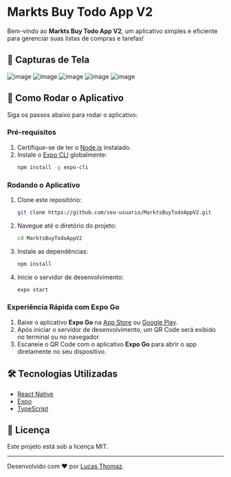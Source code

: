 # Markts Buy Todo App V2

Bem-vindo ao **Markts Buy Todo App V2**, um aplicativo simples e eficiente para gerenciar suas listas de compras e tarefas!

## 📸 Capturas de Tela

![image](https://github.com/user-attachments/assets/bddd1375-90ab-4f22-9341-1dccc77491e1)
![image](https://github.com/user-attachments/assets/3ecb185a-be3e-4472-aeed-bb6b2b164cc7)
![image](https://github.com/user-attachments/assets/a0800bb2-8154-4717-b599-5d40017dfd3c)
![image](https://github.com/user-attachments/assets/54d46fe4-f02c-4f1e-a7d8-9be1a81403fc)
![image](https://github.com/user-attachments/assets/1cb83530-00b0-47c4-ba4f-ada913515116)

## 🚀 Como Rodar o Aplicativo

Siga os passos abaixo para rodar o aplicativo:

### Pré-requisitos

1. Certifique-se de ter o [Node.js](https://nodejs.org/) instalado.
2. Instale o [Expo CLI](https://docs.expo.dev/get-started/installation/) globalmente:
   ```bash
   npm install -g expo-cli
   ```

### Rodando o Aplicativo

1. Clone este repositório:
   ```bash
   git clone https://github.com/seu-usuario/MarktsBuyTodoAppV2.git
   ```
2. Navegue até o diretório do projeto:
   ```bash
   cd MarktsBuyTodoAppV2
   ```
3. Instale as dependências:
   ```bash
   npm install
   ```
4. Inicie o servidor de desenvolvimento:
   ```bash
   expo start
   ```

### Experiência Rápida com Expo Go

1. Baixe o aplicativo **Expo Go** na [App Store](https://apps.apple.com/) ou [Google Play](https://play.google.com/).
2. Após iniciar o servidor de desenvolvimento, um QR Code será exibido no terminal ou no navegador.
3. Escaneie o QR Code com o aplicativo **Expo Go** para abrir o app diretamente no seu dispositivo.

## 🛠️ Tecnologias Utilizadas

- [React Native](https://reactnative.dev/)
- [Expo](https://expo.dev/)
- [TypeScript](https://www.typescriptlang.org/)

## 📄 Licença

Este projeto está sob a licença MIT. 

---

Desenvolvido com ❤️ por [Lucas Thomaz](https://github.com/lucasmrthomaz).
